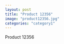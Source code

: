 ```yaml
---
layout: post
title: "Product 12356"
image: "product12356.jpg"
categories: "category1"
---
```

Product 12356
